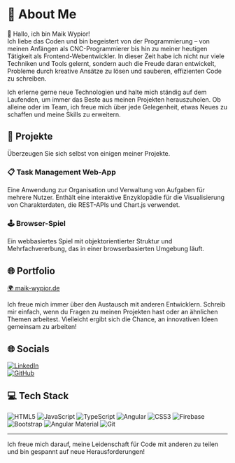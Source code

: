 # 💫 About Me

👋 Hallo, ich bin Maik Wypior!  
Ich liebe das Coden und bin begeistert von der Programmierung – von meinen Anfängen als CNC-Programmierer bis hin zu meiner heutigen Tätigkeit als Frontend-Webentwickler. In dieser Zeit habe ich nicht nur viele Techniken und Tools gelernt, sondern auch die Freude daran entwickelt, Probleme durch kreative Ansätze zu lösen und sauberen, effizienten Code zu schreiben.

Ich erlerne gerne neue Technologien und halte mich ständig auf dem Laufenden, um immer das Beste aus meinen Projekten herauszuholen. Ob alleine oder im Team, ich freue mich über jede Gelegenheit, etwas Neues zu schaffen und meine Skills zu erweitern.

## 🚀 Projekte

Überzeugen Sie sich selbst von einigen meiner Projekte.

### 📋 Task Management Web-App

Eine Anwendung zur Organisation und Verwaltung von Aufgaben für mehrere Nutzer. Enthält eine interaktive Enzyklopädie für die Visualisierung von Charakterdaten, die REST-APIs und Chart.js verwendet.

### 🕹️ Browser-Spiel

Ein webbasiertes Spiel mit objektorientierter Struktur und Mehrfachvererbung, das in einer browserbasierten Umgebung läuft.

## 🌐 Portfolio

[🌍 maik-wypior.de](https://maik-wypior.de/portfolio/)

Ich freue mich immer über den Austausch mit anderen Entwicklern. Schreib mir einfach, wenn du Fragen zu meinen Projekten hast oder an ähnlichen Themen arbeitest. Vielleicht ergibt sich die Chance, an innovativen Ideen gemeinsam zu arbeiten!

## 🌐 Socials

[![LinkedIn](https://img.shields.io/badge/LinkedIn-%230077B5.svg?logo=linkedin&logoColor=white)](https://www.linkedin.com/in/maik-wypior)  
[![GitHub](https://img.shields.io/badge/GitHub-%2312100E.svg?logo=github&logoColor=white)](https://github.com/MaikWpr83?tab=repositories)

## 💻 Tech Stack

![HTML5](https://img.shields.io/badge/html5-%23E34F26.svg?style=for-the-badge&logo=html5&logoColor=white)
![JavaScript](https://img.shields.io/badge/javascript-%23323330.svg?style=for-the-badge&logo=javascript&logoColor=%23F7DF1E)
![TypeScript](https://img.shields.io/badge/typescript-%23007ACC.svg?style=for-the-badge&logo=typescript&logoColor=white)
![Angular](https://img.shields.io/badge/angular-%23DD0031.svg?style=for-the-badge&logo=angular&logoColor=white)
![CSS3](https://img.shields.io/badge/css3-%231572B6.svg?style=for-the-badge&logo=css3&logoColor=white)
![Firebase](https://img.shields.io/badge/firebase-%23039BE5.svg?style=for-the-badge&logo=firebase)
![Bootstrap](https://img.shields.io/badge/bootstrap-%238511FA.svg?style=for-the-badge&logo=bootstrap&logoColor=white)
![Angular Material](https://img.shields.io/badge/Angular%20Material-%23DD0031.svg?style=for-the-badge&logo=angular&logoColor=white)
![Git](https://img.shields.io/badge/git-%23F05033.svg?style=for-the-badge&logo=git&logoColor=white)

---

Ich freue mich darauf, meine Leidenschaft für Code mit anderen zu teilen und bin gespannt auf neue Herausforderungen!
